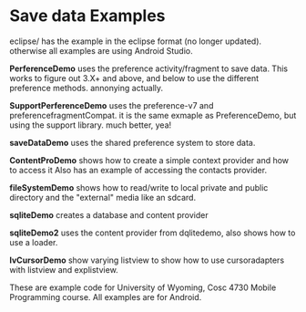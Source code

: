 Save data Examples
===========
eclipse/ has the example in the eclipse format (no longer updated).  otherwise all examples are using Android Studio.

<b>PerferenceDemo</b> uses the preference activity/fragment to save data.  This works to figure out 3.X+ and above, and below to use the different preference methods.  annonying actually.

<b>SupportPerferenceDemo</b> uses the preference-v7 and preferencefragmentCompat.  it is the same exmaple as PreferenceDemo, but using the support library.  much better, yea!

<b>saveDataDemo</b> uses the shared preference system to store data.

<b>ContentProDemo</b> shows how to create a simple context provider and how to access it
Also has an example of accessing the contacts provider.

<b>fileSystemDemo</b> shows how to read/write to local private and public directory and the "external" media like an sdcard.

<b>sqliteDemo</b> creates a database and content provider

<b>sqliteDemo2</b> uses the content provider from dqlitedemo, also shows how to use a loader.

<b>lvCursorDemo</b> show varying listview to show how to use cursoradapters with listview and explistview.

These are example code for University of Wyoming, Cosc 4730 Mobile Programming course.
All examples are for Android.
